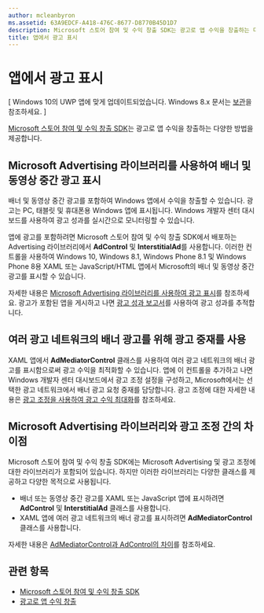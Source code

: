 ```yaml
---
author: mcleanbyron
ms.assetid: 63A9EDCF-A418-476C-8677-D8770B45D1D7
description: Microsoft 스토어 참여 및 수익 창출 SDK는 광고로 앱 수익을 창출하는 다양한 방법을 제공합니다.
title: 앱에서 광고 표시
---
```


# 앱에서 광고 표시


\[ Windows 10의 UWP 앱에 맞게 업데이트되었습니다. Windows 8.x 문서는 [보관](http://go.microsoft.com/fwlink/p/?linkid=619132)을 참조하세요. \]

[Microsoft 스토어 참여 및 수익 창출 SDK](monetize-your-app-with-the-microsoft-store-engagement-and-monetization-sdk.md)는 광고로 앱 수익을 창출하는 다양한 방법을 제공합니다.

## Microsoft Advertising 라이브러리를 사용하여 배너 및 동영상 중간 광고 표시

배너 및 동영상 중간 광고를 포함하여 Windows 앱에서 수익을 창출할 수 있습니다. 광고는 PC, 태블릿 및 휴대폰용 Windows 앱에 표시됩니다. Windows 개발자 센터 대시보드를 사용하여 광고 성과를 실시간으로 모니터링할 수 있습니다.

앱에 광고를 포함하려면 Microsoft 스토어 참여 및 수익 창출 SDK에서 배포하는 Advertising 라이브러리에서 **AdControl** 및 **InterstitialAd**를 사용합니다. 이러한 컨트롤을 사용하여 Windows 10, Windows 8.1, Windows Phone 8.1 및 Windows Phone 8용 XAML 또는 JavaScript/HTML 앱에서 Microsoft의 배너 및 동영상 중간 광고를 표시할 수 있습니다.

자세한 내용은 [Microsoft Advertising 라이브러리를 사용하여 광고 표시](display-ads-using-the-microsoft-advertising-libraries.md)를 참조하세요. 광고가 포함된 앱을 게시하고 나면 [광고 성과 보고서](../publish/advertising-performance-report.md)를 사용하여 광고 성과를 추적합니다.                                           

## 여러 광고 네트워크의 배너 광고를 위해 광고 중재를 사용

XAML 앱에서 **AdMediatorControl** 클래스를 사용하여 여러 광고 네트워크의 배너 광고를 표시함으로써 광고 수익을 최적화할 수 있습니다. 앱에 이 컨트롤을 추가하고 나면 Windows 개발자 센터 대시보드에서 광고 조정 설정을 구성하고, Microsoft에서는 선택한 광고 네트워크에서 배너 광고 요청 중재를 담당합니다. 광고 조정에 대한 자세한 내용은 [광고 조정을 사용하여 광고 수익 최대화](use-ad-mediation-to-maximize-revenue.md)를 참조하세요.

## Microsoft Advertising 라이브러리와 광고 조정 간의 차이점

Microsoft 스토어 참여 및 수익 창출 SDK에는 Microsoft Advertising 및 광고 조정에 대한 라이브러리가 포함되어 있습니다. 하지만 이러한 라이브러리는 다양한 클래스를 제공하고 다양한 목적으로 사용됩니다.

* 배너 또는 동영상 중간 광고를 XAML 또는 JavaScript 앱에 표시하려면 **AdControl** 및 **InterstitialAd** 클래스를 사용합니다.
* XAML 앱에 여러 광고 네트워크의 배너 광고를 표시하려면 **AdMediatorControl** 클래스를 사용합니다.

자세한 내용은 [AdMediatorControl과 AdControl의 차이](what-is-the-difference-admediatorcontrol-or-adcontrol.md)를 참조하세요.

## 관련 항목

* [Microsoft 스토어 참여 및 수익 창출 SDK](monetize-your-app-with-the-microsoft-store-engagement-and-monetization-sdk.md)
* [광고로 앱 수익 창출]( http://go.microsoft.com/fwlink/p/?LinkId=699559)


<!--HONumber=May16_HO2-->


